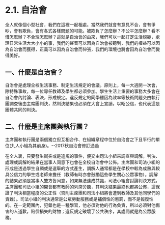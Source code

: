 # 2.1. 自治會

全人就像個小型社會，我們在這裡一起相處。當然我們就會有意見不合，會有爭吵，會有欺負，會有各式各樣問題的可能。被欺負了怎麼辦？不公平怎麼辦？看不慣怎麼辦？不合理怎麼辦？這就是自治會的由來，我們可以一起訂定生活規範，處理日常生活大大小小的事，我們的聲音可以因為自治會被聽到，我們的權益可以因為自治會而獲得，正義可以因為自治會而伸張，我們的環境也將會因為自治會而變得美好。

## 一、什麼是自治會？

自治會是處理全校生活事務、制定生活規定的會議。原則上，每一大週開一次會，除特殊事故，每一位專任教師及學生都必須參加。學生生活上重要的事務大多會在自治會內討論、表決，形成規定。違反規定的同學雖因為效率等技術問題交由執行團調查後由主席團判決，然判決結果也必須在大會上宣讀，以昭公信，也代表這是團體共同的判決。

## 二、什麼是主席團與執行團？

主席團和執行團是兩個獨立但互相合作、在組織章程中位於自治會之下且平行的單位\(九人小組為其前身\)。--2017秋自治會修訂通過

在全人裏，只要發生衝突或是違規的事件，便交由司法小組來調查與調解。判決、處理或調解的結果在當事人同意下也會在全校自治會中公佈。主席團和司法小組的形成是透過學生自願或是選舉的方式產生，調解人通常都是在學校中較為成熟與較具公信力的學生或老師來擔任（教師有時亦會鼓勵這些學生關心公眾事物）。調解的結果必須是當事人雙方皆同意，如果無法達成共識，司法小組會討論判決方式。主席團和司法小組的開會都有教師的列席旁聽，其判決結果最終也都將公佈，這保證了判決相當程度的公正性（否則主席團和司法小組將會遭到教師及其他同學們的責難）。司法小組的判決通常是公眾勞動服務或是補償性的懲罰，而不是報復性的。在一定範圍內，犯錯也是一種學習，他必須對他的行為負責，所以必須對他傷害的人道歉，賠償損失的財物；違反規定破壞了公共秩序，其處罰就是為公眾服務。

